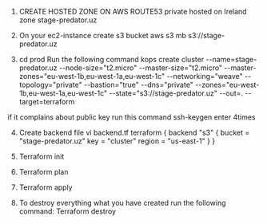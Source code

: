 1. CREATE HOSTED ZONE ON AWS ROUTE53
private hosted on Ireland zone
stage-predator.uz

2. On your ec2-instance create s3 bucket
aws s3 mb s3://stage-predator.uz

3. cd prod
Run the following command
kops create cluster --name=stage-predator.uz --node-size="t2.micro" --master-size="t2.micro" --master-zones="eu-west-1b,eu-west-1a,eu-west-1c" --networking="weave" --topology="private" --bastion="true" --dns="private" --zones="eu-west-1b,eu-west-1a,eu-west-1c" --state="s3://stage-predator.uz" --out=. --target=terraform

if it complains about public key run this command
ssh-keygen enter 4times

4. Create backend file
vi backend.tf
terraform {
  backend "s3" {
    bucket = "stage-predator.uz"
    key    = "cluster"
    region = "us-east-1"
  }
}

5. Terraform init
6. Terraform plan
7. Terraform apply


8. To destroy everything what you have created run the following command:
Terraform destroy


